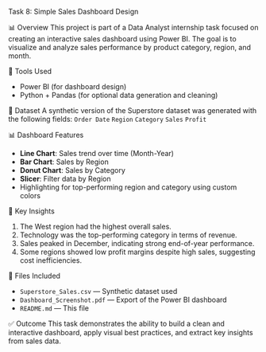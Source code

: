 Task 8: Simple Sales Dashboard Design

 📊 Overview
This project is part of a Data Analyst internship task focused on creating an interactive sales dashboard using Power BI. The goal is to visualize and analyze sales performance by product category, region, and month.

 🧰 Tools Used
- Power BI (for dashboard design)
- Python + Pandas (for optional data generation and cleaning)

 📁 Dataset
A synthetic version of the Superstore dataset was generated with the following fields:
`Order Date`
`Region`
 `Category`
 `Sales`
 `Profit`
 
 📊 Dashboard Features
- **Line Chart**: Sales trend over time (Month-Year)
- **Bar Chart**: Sales by Region
- **Donut Chart**: Sales by Category
- **Slicer**: Filter data by Region
- Highlighting for top-performing region and category using custom colors

 📌 Key Insights
1. The West region had the highest overall sales.
2. Technology was the top-performing category in terms of revenue.
3. Sales peaked in December, indicating strong end-of-year performance.
4. Some regions showed low profit margins despite high sales, suggesting cost inefficiencies.

📎 Files Included
- `Superstore_Sales.csv` — Synthetic dataset used
- `Dashboard_Screenshot.pdf` — Export of the Power BI dashboard
- `README.md` — This file


 ✅ Outcome
This task demonstrates the ability to build a clean and interactive dashboard, apply visual best practices, and extract key insights from sales data.

